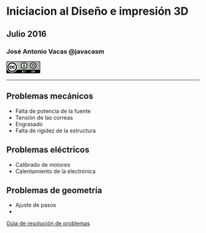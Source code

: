 # Iniciacion al Diseño e impresión 3D

## Julio  2016

### José Antonio Vacas @javacasm

![CCbySA](images/CCbySQ_88x31.png)

* *  *

## Problemas mecánicos
* Falta de potencia de la fuente
* Tensión de las correas
* Engrasado
* Falta de rigidez de la estructura

## Problemas eléctricos
* Calibrado de motores
* Calentamiento de la electrónica

## Problemas de geometría
* Ajuste de pasos
*

[Gúia de resolución de problemas](https://www.leon-3d.es/guia-de-resolucion-de-problemas/)
